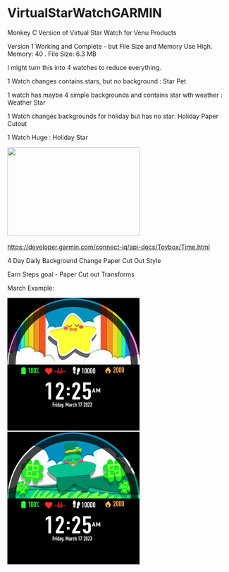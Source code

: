 # VirtualStarWatchGARMIN
Monkey C Version of Virtual Star Watch for Venu Products

Version 1 Working and Complete - but File Size and Memory Use High. Memory: 40 . File Size: 6.3 MB

I might turn this into 4 watches to reduce everything.

1 Watch changes contains stars, but no background :  Star Pet

1 watch has maybe 4 simple backgrounds and contains star wth weather : Weather Star

1 Watch changes backgrounds for holiday but has no star: Holiday Paper Cutout

1 Watch Huge : Holiday Star


<img src="https://guerrillaworldpress.files.wordpress.com/2015/01/b3_construction_monkey2.jpg" width="300" height="200" />

https://developer.garmin.com/connect-iq/api-docs/Toybox/Time.html

4 Day Daily Background Change Paper Cut Out Style

Earn Steps goal - Paper Cut out Transforms

March Example:

<img src="https://github.com/SarahBass/VirtualStarWatchGARMIN/blob/main/demo1.png" width="300" height="300" />

<img src="https://github.com/SarahBass/VirtualStarWatchGARMIN/blob/main/demo0.png" width="300" height="300" />



 

 


 

